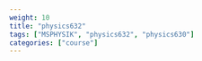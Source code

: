 ```yaml
---
weight: 10
title: "physics632"
tags: ["MSPHYSIK", "physics632", "physics630"]
categories: ["course"]
---
```

